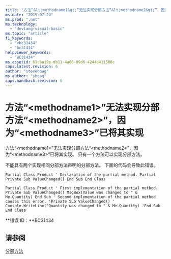 ```yaml
---
title: "方法“&lt;methodname1&gt;”无法实现分部方法“&lt;methodname2&gt;”，因为“&lt;methodname3&gt;”已将其实现 | Microsoft Docs"
ms.date: "2015-07-20"
ms.prod: ".net"
ms.technology: 
  - "devlang-visual-basic"
ms.topic: "article"
f1_keywords: 
  - "vbc31434"
  - "bc31434"
helpviewer_keywords: 
  - "BC31434"
ms.assetid: 61cba19e-db11-4a06-89d6-4244d411588c
caps.latest.revision: 6
author: "stevehoag"
ms.author: "shoag"
caps.handback.revision: 6
---
```

# 方法“&lt;methodname1&gt;”无法实现分部方法“&lt;methodname2&gt;”，因为“&lt;methodname3&gt;”已将其实现
方法“\<methodname1\>”无法实现分部方法“\<methodname2\>”，因为“\<methodname3\>”已将其实现。 只有一个方法可以实现分部方法。  
  
 不能具有两个实现相同分部方法声明的分部方法。 下面的代码会导致此错误。  
  
```vb#  
Partial Class Product ' Declaration of the partial method. Partial Private Sub ValueChanged() End Sub End Class  
```  
  
```vb#  
Partial Class Product ' First implementation of the partial method. Private Sub ValueChanged() MsgBox(Value was changed to " & Me.Quantity) End Sub ' Second implementation of the partial method causes this error. 'Private Sub ValueChanged() '    Console.WriteLine("Quantity was changed to " & Me.Quantity) 'End Sub End Class  
```  
  
 **错误 ID：**BC31434  
  
## 请参阅  
 [分部方法](../../visual-basic/programming-guide/language-features/procedures/partial-methods.md)